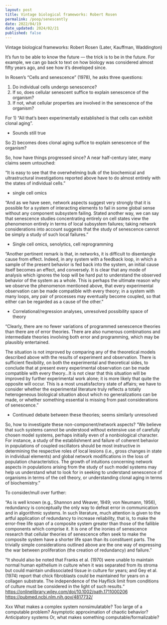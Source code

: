 ```yaml
---
layout: post
title: Vintage biological frameworks: Robert Rosen
permalink: /poop/senescently
date: 2022/04/19
date_updated: 2024/02/21
published: false
---
```


Vintage biological frameworks: Robert Rosen
(Later, Kauffman, Waddington)

It’s fun to be able to know the future — the trick is to be in the future.
For example, we can go back to text on how biology was considered almost fifty years ago, and see how it’s developed since.

In Rosen’s “Cells and senescence” (1978), he asks three questions: 
1. Do individual cells undergo senescence?
2. If so, does cellular senescent suffice to explain senescence of the organism?
3. If not, what cellular properties are involved in the senescence of the organism?

For 1) “All that’s been experimentally established is that cells can exhibit clonal aging”.

- Sounds still true

So 2) becomes does clonal aging suffice to explain senescence of the organism?


So, how have things progressed since? A near half-century later, many claims seem untouched:

“It is easy to see that the overwhelming bulk of the biochemical and ultrastructural investigations reported above have to do almost entirely with the states of individual cells.” 
- single cell omics

“And as we have seen, network aspects suggest very strongly that it is possible for a system of interacting elements to fail in some global sense without any component subsystem failing. Stated another way, we can say that senescence studies concentrating entirely on cell states view the phenomenon entirely in terms of local subsystem failures; taking network considerations into account suggests that the study of senescence cannot be simply a study of such local failures.”
- Single cell omics, senolytics, cell reprogramming

“Another pertinent remark is that, in networks, it is difficult to disentangle cause from effect. Indeed, in any system with a feedback loop, in which a sample of the present behavior is fed back into the system, an initial cause itself becomes an effect, and conversely. It is clear that any mode of analysis which ignores the loop will be hard put to understand the observed behavior of the system as a whole. This is perhaps the ultimate reason why we observe the phenomenon mentioned above, that every experimental observation can be made compatible with every theory; in a system with many loops, any pair of processes may eventually become coupled, so that either can be regarded as a cause of the other.”
- Correlational/regression analyses, unresolved possibility space of theory

“Clearly, there are no fewer variations of programmed senescence theories than there are of error theories. There are also numerous combinations and intermediate theories involving both error and programming, which may be plausibly entertained. 

The situation is not improved by comparing any of the theoretical models described above with the results of experiment and observation. There is sufficient flexibility, on both the experimental and theoretical sides, to conclude that at present every experimental observation can be made compatible with every theory…It is not clear that this situation will be improved by further experimental work alone; it is more likely that quite the opposite will occur. This is a most unsatisfactory state of affairs; we have to consider whether the experimental literature truly reflects a totally heterogeneous biological situation about which no generalizations can be made, or whether something essential is missing from past considerations of senescence.”
- Continued debate between these theories; seems similarly unresolved

So, how to investigate these non-component/network aspects?
“We believe that such systems cannot be understood without extensive use of carefully chosen model systems, perhaps initially even of a nonbiological character. For instance, a study of the establishment and failure of coherent behavior in populations of coupled oscillators should be most instructive in determining the respective roles of local lesions (i.e., gross changes in state in individual elements) and global network modifications in the loss of population characteristics. The growth of intuitions concerning network aspects in populations arising from the study of such model systems may help us understand what to look for in seeking to understand senescence of organisms in terms of the cell theory, or understanding clonal aging in terms of biochemistry.”


To consider/mull over further:

“As is well known (e.g., Shannon and Weaver, 1949; von Neumann, 1956), redundancy is conceptually the only way to defeat error in communication and in algorithmic systems. In such literature, much attention is given to the artful application of redundancy to increase reliability, that is, to make the error-free life span of a composite system greater than those of the fallible components which comprise it. 
It is one of the ironies of senescence research that cellular theories of senescence often seek to make the composite system have a shorter life span than its constituent parts. The trivially simple considerations outlined above are the one way of expressing the war between proliferation (the creation of redundancy) and failure.”

“It should also be noted that Franks et al. (1970) were unable to maintain normal human epithelium in culture when it was separated from its stroma but could maintain undissociated tissue in culture for years; and Gey et al. (1974) report that chick fibroblasts could be maintained for years on a collagen substrate. The independence of the Hayflick limit from conditions of culture must be considered in the light of such results.“
https://onlinelibrary.wiley.com/doi/10.1002/path.1711000206 
https://pubmed.ncbi.nlm.nih.gov/4817732/ 


Xxx
What makes a complex system nonsimulatable? Too large of a computable problem? Asymptotic approximation of chaotic behavior? Anticipatory systems
Or, what makes something computable/formalizable? 
